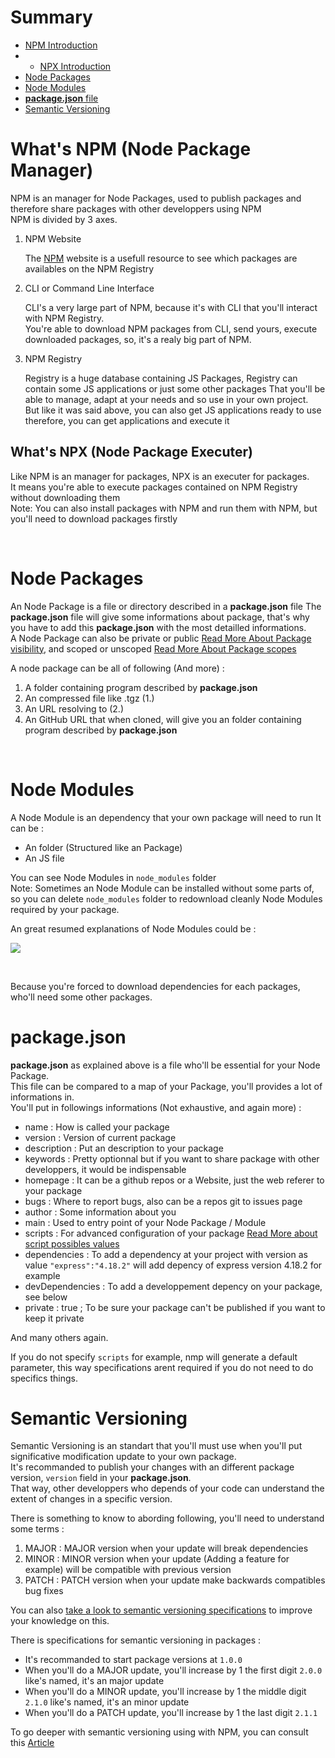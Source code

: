# Summary

- <a href='#npm-introduction'>NPM Introduction</a>
- - <a href='#npx-introduction'>NPX Introduction</a>
- <a href='#node-packages'>Node Packages</a>
- <a href='#node-modules'>Node Modules</a>
- <a href='#package-json'>**package.json** file</a>
- <a href='#semantic-versioning'>Semantic Versioning</a>

# What's NPM (Node Package Manager) <a id='npm-introduction'></a>

NPM is an manager for Node Packages, used to publish packages and therefore share packages with other developpers using NPM<br>
NPM is divided by 3 axes.

1. NPM Website
    
    The [NPM](https://www.npmjs.com/) website is a usefull resource to see which packages are availables on the NPM Registry

2. CLI or Command Line Interface

    CLI's a very large part of NPM, because it's with CLI that you'll interact with NPM Registry.<br>
    You're able to download NPM packages from CLI, send yours, execute downloaded packages, so, it's a realy big part
    of NPM.

3. NPM Registry

    Registry is a huge database containing JS Packages, Registry can contain some JS applications or just some other packages
    That you'll be able to manage, adapt at your needs and so use in your own project.<br>
    But like it was said above, you can also get JS applications ready to use therefore, you can get applications and execute it

## What's NPX (Node Package Executer) <a id='npx-introduction'></a>

Like NPM is an manager for packages, NPX is an executer for packages.<br>
It means you're able to execute packages contained on NPM Registry without downloading them<br>
Note: You can also install packages with NPM and run them with NPM, but you'll need to download packages firstly

<br>

# Node Packages <a id='node-packages'></a>

An Node Package is a file or directory described in a **package.json** file
The **package.json** file will give some informations about package, that's why you have to add this **package.json** with the most detailled informations.<br>
A Node Package can also be private or public [Read More About Package visibility](https://docs.npmjs.com/about-private-packages), and scoped or unscoped [Read More About Package scopes](https://docs.npmjs.com/about-scopes)

A node package can be all of following (And more) : 

1. A folder containing program described by **package.json**
2. An compressed file like .tgz (1.)
3. An URL resolving to (2.)
4. An GitHub URL that when cloned, will give you an folder containing program described by **package.json**

<br>

# Node Modules <a id='node-modules'></a>

A Node Module is an dependency that your own package will need to run
It can be :

- An folder (Structured like an Package)
- An JS file

You can see Node Modules in ``` node_modules ``` folder<br>
Note: Sometimes an Node Module can be installed without some parts of, so you can delete ``` node_modules ``` folder to 
redownload cleanly Node Modules required by your package.<br>

An great resumed explanations of Node Modules could be : <br>

![](https://guillaume-richard.fr/wp-content/uploads/2020/06/node-modules-app-performance.png)

<br>

Because you're forced to download dependencies for each packages, who'll need some other packages.

# **package.json** <a id='package-json'></a>

**package.json** as explained above is a file who'll be essential for your Node Package.<br>
This file can be compared to a map of your Package, you'll provides a lot of informations in.<br>
You'll put in followings informations (Not exhaustive, and again more) :

- name : How is called your package
- version : Version of current package
- description : Put an description to your package
- keywords : Pretty optionnal but if you want to share package with other developpers, it would be indispensable
- homepage : It can be a github repos or a Website, just the web referer to your package
- bugs : Where to report bugs, also can be a repos git to issues page
- author : Some information about you
- main : Used to entry point of your Node Package / Module
- scripts : For advanced configuration of your package [Read More about script possibles values](https://docs.npmjs.com/cli/v8/using-npm/scripts)
- dependencies : To add a dependency at your project with version as value ``` "express":"4.18.2" ``` will add depency of express version 4.18.2 for example 
- devDependencies : To add a developpement depency on your package, see below
- private : true ; To be sure your package can't be published if you want to keep it private

And many others again. <br>

If you do not specify ``` scripts ``` for example, nmp will generate a default parameter, this way specifications arent required if you do not need to do specifics things.<br>

# Semantic Versioning <a id='semantic-versioning'></a>

Semantic Versioning is an standart that you'll must use when you'll put significative modification update to your own package.<br>
It's recommanded to publish your changes with an different package version, ``` version ``` field in your **package.json**.<br>
That way, other developpers who depends of your code can understand the extent of changes in a specific version.<br>

There is something to know to abording following, you'll need to understand some terms :

1. MAJOR : MAJOR version when your update will break dependencies
2. MINOR : MINOR version when your update (Adding a feature for example) will be compatible with previous version
3. PATCH : PATCH version when your update make backwards compatibles bug fixes

You can also [take a look to semantic versioning specifications](https://semver.org/) to improve your knowledge on this.<br>

There is specifications for semantic versioning in packages :

- It's recommanded to start package versions at ``` 1.0.0 ```
- When you'll do a MAJOR update, you'll increase by 1 the first digit ``` 2.0.0 ``` like's named, it's an major update
- When you'll do a MINOR update, you'll increase by 1 the middle digit ``` 2.1.0 ``` like's named, it's an minor update
- When you'll do a PATCH update, you'll increase by 1 the last digit ``` 2.1.1 ```

To go deeper with semantic versioning using with NPM, you can consult this [Article](https://docs.npmjs.com/about-semantic-versioning#using-semantic-versioning-to-specify-update-types-your-package-can-accept) 
